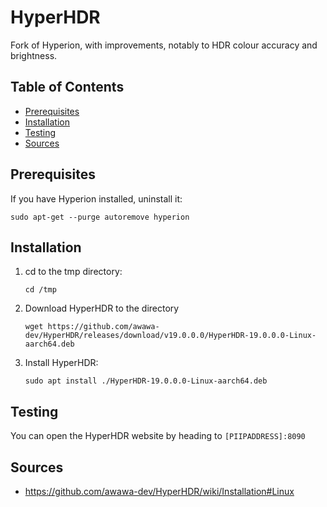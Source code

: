 # HyperHDR
Fork of Hyperion, with improvements, notably to HDR colour accuracy and brightness.
## Table of Contents
- [Prerequisites](#prerequisites)
- [Installation](#installation)
- [Testing](#testing)
- [Sources](#sources)
## Prerequisites
If you have Hyperion installed, uninstall it:
```
sudo apt-get --purge autoremove hyperion
```
## Installation
1. cd to the tmp directory:
    ```
    cd /tmp
    ```
2. Download HyperHDR to the directory
    ```
    wget https://github.com/awawa-dev/HyperHDR/releases/download/v19.0.0.0/HyperHDR-19.0.0.0-Linux-aarch64.deb
    ```
3. Install HyperHDR:
    ```
    sudo apt install ./HyperHDR-19.0.0.0-Linux-aarch64.deb
    ```
## Testing
You can open the HyperHDR website by heading to `[PIIPADDRESS]:8090`
## Sources
- https://github.com/awawa-dev/HyperHDR/wiki/Installation#Linux
